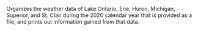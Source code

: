 Organizes the weather data of Lake Ontario, Erie, Huron, Michigan, Superior, and St. Clair during the 2020 calendar year that is provided as a file, and prints out information gained from that data.
